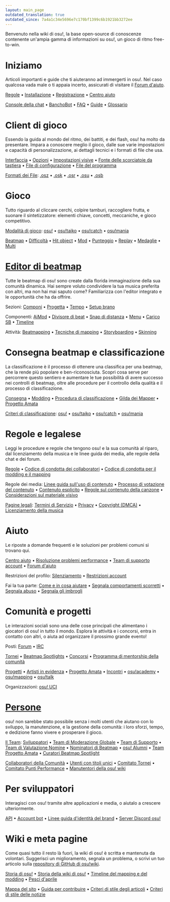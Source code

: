 ```yaml
---
layout: main_page
outdated_translation: true
outdated_since: 7a4a1c34e5696e7c170bf1399c6b1921bb3272ee
---
```


<div class="wiki-main-page__blurb">
Benvenuto nella wiki di osu!, la base open-source di conoscenze contenente un'ampia gamma di informazioni su osu!, un gioco di ritmo free-to-win.
</div>

<div class="wiki-main-page__panels">
<div class="wiki-main-page-panel wiki-main-page-panel--full">

# Iniziamo

Articoli importanti e guide che ti aiuteranno ad immergerti in osu!. Nel caso qualcosa vada male o ti appaia incerto, assicurati di visitare il [Forum d'aiuto](https://osu.ppy.sh/forum/5).

[Regole](/wiki/Rules) • [Installazione](/wiki/Client/Installation) • [Registrazione](/wiki/Registration) • [Centro aiuto](/wiki/Help_centre)

[Console della chat](/wiki/Client/Interface/Chat_console) • [BanchoBot](/wiki/BanchoBot) • [FAQ](/wiki/FAQ) • [Guide](/wiki/Guides) • [Glossario](/wiki/Sitemap)

</div>
<div class="wiki-main-page-panel">

# Client di gioco

Essendo la guida al mondo del ritmo, dei battiti, e dei flash, osu! ha molto da presentare. Impara a conoscere meglio il gioco, dalle sue varie impostazioni e capacità di personalizzazione, ai dettagli tecnici e i formati di file che usa.

[Interfaccia](/wiki/Client/Interface) • [Opzioni](/wiki/Client/Options) • [Impostazioni visive](/wiki/Client/Interface/Visual_settings) • [Fonte delle scorciatoie da tastiera](/wiki/Client/Keyboard_shortcuts) • [File di configurazione](/wiki/Client/Program_files/User_configuration_file) • [File del programma](/wiki/Client/Program_files)

[Formati dei File](/wiki/Client/File_formats): [.osz](/wiki/Client/File_formats/Osz_(file_format)) • [.osk](/wiki/Client/File_formats/Osk_(file_format)) • [.osr](/wiki/Client/File_formats/Osr_(file_format)) • [.osu](/wiki/Client/File_formats/Osu_(file_format)) • [.osb](/wiki/Client/File_formats/Osb_(file_format))

</div>
<div class="wiki-main-page-panel">

# Gioco

Tutto riguardo al cliccare cerchi, colpire tamburi, raccogliere frutta, e suonare il sintetizzatore: elementi chiave, concetti, meccaniche, e gioco competitivo.

[Modalità di gioco](/wiki/Game_mode): [osu!](/wiki/Game_mode/osu!) • [osu!taiko](/wiki/Game_mode/osu!taiko) • [osu!catch](/wiki/Game_mode/osu!catch) • [osu!mania](/wiki/Game_mode/osu!mania)

[Beatmap](/wiki/Beatmap) • [Difficoltà](/wiki/Beatmap/Difficulty) • [Hit object](/wiki/Gameplay/Hit_object) • [Mod](/wiki/Gameplay/Game_modifier) • [Punteggio](/wiki/Gameplay/Score) • [Replay](/wiki/Gameplay/Replay) • [Medaglie](/wiki/Medals) • [Multi](/wiki/Client/Interface/Multiplayer)

</div>
<div class="wiki-main-page-panel">

# [Editor di beatmap](/wiki/Client/Beatmap_editor)

Tutte le beatmap di osu! sono create dalla florida immaginazione della sua comunità dinamica. Hai sempre voluto condividere la tua musica preferita con altri, ma non hai mai saputo come? Familiarizza con l'editor integrato e le opportunità che ha da offrire.

Sezioni: [Componi](/wiki/Client/Beatmap_editor/Compose) • [Progetta](/wiki/Client/Beatmap_editor/Design) • [Tempo](/wiki/Client/Beatmap_editor/Timing) • [Setup brano](/wiki/Client/Beatmap_editor/Song_Setup)

Componenti: [AiMod](/wiki/Client/Beatmap_editor/AiMod) • [Divisore di beat](/wiki/Client/Beatmap_editor/Beat_Snap_Divisor) • [Snap di distanza](/wiki/Client/Beatmap_editor/Distance_snap) • [Menu](/wiki/Client/Beatmap_editor/Menu) • [Carico SB](/wiki/Client/Beatmap_editor/SB_Load) • [Timeline](/wiki/Client/Beatmap_editor/Timelines)

Attività: [Beatmapping](/wiki/Beatmapping) • [Tecniche di mapping](/wiki/Beatmapping/Mapping_techniques) • [Storyboarding](/wiki/Storyboard#storyboarding) • [Skinning](/wiki/Skinning)

</div>
<div class="wiki-main-page-panel">

# Consegna beatmap e classificazione

La classificazione è il processo di ottenere una classifica per una beatmap, che la rende più popolare e ben-riconosciuta. Scopri cosa serve per percorrere questo sentiero e aumentare le tue possibilità di avere successo nei controlli di beatmap, oltre alle procedure per il controllo della qualità e il processo di classificazione.

[Consegna](/wiki/Beatmapping/Beatmap_submission) • [Modding](/wiki/Modding) • [Procedura di classificazione](/wiki/Beatmap_ranking_procedure) • [Gilda dei Mapper](/wiki/Community/Mappers_Guild) • [Progetto Amata](/wiki/Community/Project_Loved)

[Criteri di classificazione](/wiki/Ranking_Criteria): [osu!](/wiki/Ranking_Criteria/osu!) • [osu!taiko](/wiki/Ranking_Criteria/osu!taiko) • [osu!catch](/wiki/Ranking_Criteria/osu!catch) • [osu!mania](/wiki/Ranking_Criteria/osu!mania)

</div>
<div class="wiki-main-page-panel">

# Regole e legalese

Leggi le procedure e regole che tengono osu! e la sua comunità al riparo, dal licenziamento della musica e le linee guida dei media, alle regole della chat e dei forum.

[Regole](/wiki/Rules) • [Codice di condotta dei collaboratori](/wiki/Rules/Contributor_Code_of_Conduct) • [Codice di condotta per il modding e il mapping](/wiki/Rules/Code_of_Conduct_for_Modding_and_Mapping)

Regole dei media: [Linee guida sull'uso di contenuto](/wiki/Rules/Content_Usage_Guidelines) • [Processo di votazione del contenuto](/wiki/Rules/Content_Voting_Process) • [Contenuto esplicito](/wiki/Rules/Explicit_Content) • [Regole sul contenuto della canzone](/wiki/Rules/Song_Content_Rules) • [Considerazioni sul materiale visivo](/wiki/Rules/Visual_Content_Considerations)

[Pagine legali](/wiki/Legal): [Termini di Servizio](/wiki/Legal/Terms) • [Privacy](/wiki/Legal/Privacy) • [Copyright (DMCA)](/wiki/Legal/Copyright) • [Licenziamento della musica](/wiki/Legal/Music_licensing)

</div>
<div class="wiki-main-page-panel">

# Aiuto

Le riposte a domande frequenti e le soluzioni per problemi comuni si trovano qui.

[Centro aiuto](/wiki/Help_centre) • [Risoluzione problemi performance](/wiki/Performance_troubleshooting) • [Team di supporto account](/wiki/People/Account_support_team) • [Forum d'aiuto](https://osu.ppy.sh/forum/5)

Restrizioni del profilo: [Silenziamento](/wiki/Silence) • [Restrizioni account](/wiki/Help_centre/Account_restrictions)

Fai la tua parte: [Come e in cosa aiutare](/wiki/Community/How_you_can_help!) • [Segnala comportamenti scorretti](/wiki/Reporting_bad_behaviour) • [Segnala abuso](/wiki/Reporting_bad_behaviour/Abuse) • [Segnala gli imbrogli](/wiki/Reporting_bad_behaviour/Handling_foul_play)

</div>
<div class="wiki-main-page-panel">

# Comunità e progetti

Le interazioni sociali sono una delle cose principali che alimentano i giocatori di osu! in tutto il mondo. Esplora le attività e i concorsi, entra in contatto con altri, o aiuta ad organizzare il prossimo grande evento!

Posti: [Forum](/wiki/Community/Forum) • [IRC](/wiki/Community/Internet_Relay_Chat)

[Tornei](/wiki/Tournaments) • [Beatmap Spotlights](/wiki/Beatmap_Spotlights) • [Concorsi](/wiki/Contests) • [Programma di mentorship della comunità](/wiki/Community/Community_Mentorship_Program)

[Progetti](/wiki/Community/Projects) • [Artisti in evidenza](/wiki/People/Featured_Artists) • [Progetto Amata](/wiki/Community/Project_Loved) • [Incontri](/wiki/Community/osu!_community_meetings) • [osu!academy](/wiki/Community/Video_series/osu!academy) • [osu!mapping](/wiki/Community/Video_series/osu!mapping) • [osu!talk](/wiki/Community/Video_series/osu!talk)

Organizzazioni: [osu! UCI](/wiki/Community/Organisations/osu!_UCI)

</div>
<div class="wiki-main-page-panel">

# [Persone](/wiki/People)

osu! non sarebbe stato possibile senza i molti utenti che aiutano con lo sviluppo, la manutenzione, e la gestione della comunità: i loro sforzi, tempo, e dedizione fanno vivere e prosperare il gioco.

[Il Team](/wiki/People/osu!_team): [Sviluppatori](/wiki/People/Developers) • [Team di Moderazione Globale](/wiki/People/Global_Moderation_Team) • [Team di Supporto](/wiki/People/Support_Team) • [Team di Valutazione Nomine](/wiki/People/Nomination_Assessment_Team) • [Nominatori di Beatmap](/wiki/People/Beatmap_Nominators) • [osu! Alumni](/wiki/People/osu!_Alumni) • [Team Progetto Amata](/wiki/People/Project_Loved_Team) • [Curatori Beatmap Spotlight](/wiki/People/Beatmap_Spotlight_Curators)

[Collaboratori della Comunità](/wiki/People/Community_Contributors) • [Utenti con titoli unici](/wiki/People/Users_with_unique_titles) • [Comitato Tornei](/wiki/People/Tournament_Committee) • [Comitato Punti Performance](/wiki/People/Performance_Points_Committee) • [Manutentori della osu! wiki](/wiki/People/osu!_wiki_maintainers)

</div>
<div class="wiki-main-page-panel">

# Per sviluppatori

Interagisci con osu! tramite altre applicazioni e media, o aiutalo a crescere ulteriormente.

[API](/wiki/osu!api) • [Account bot](/wiki/Bot_account) • [Linee guida d'identità del brand](/wiki/Brand_identity_guidelines) • [Server Discord osu!](/wiki/Community/osu!_Discord_server)

</div>
<div class="wiki-main-page-panel">

# Wiki e meta pagine

Come quasi tutto il resto là fuori, la wiki di osu! è scritta e mantenuta da volontari. Suggerisci un miglioramento, segnala un problema, o scrivi un tuo articolo sulla [repository di GitHub di osu!wiki](https://github.com/ppy/osu-wiki).

[Storia di osu!](/wiki/History_of_osu!) • [Storia della wiki di osu!](/wiki/History_of_osu!/osu!_wiki) • [Timeline del mapping e del modding](/wiki/History_of_osu!/Mapping_and_Modding_Timeline) • [Pesci d'aprile](/wiki/History_of_osu!/April_Fools)

[Mappa del sito](/wiki/Sitemap) • [Guida per contribuire](/wiki/osu!_wiki/Contribution_guide) • [Criteri di stile degli articoli](/wiki/Article_styling_criteria) • [Criteri di stile delle notizie](/wiki/News_styling_criteria)

</div>
</div>
